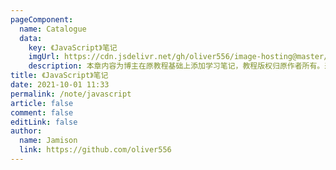 ```yaml
---
pageComponent:
  name: Catalogue
  data:
    key: 《JavaScript》笔记
    imgUrl: https://cdn.jsdelivr.net/gh/oliver556/image-hosting@master/20220225133159.38bse8qkhfu0.webp
    description: 本章内容为博主在原教程基础上添加学习笔记，教程版权归原作者所有。来源：<a href='https://wangdoc.com/javascript/' target='_blank'>JavaScript教程</a>
title: 《JavaScript》笔记
date: 2021-10-01 11:33
permalink: /note/javascript
article: false
comment: false
editLink: false
author:
  name: Jamison
  link: https://github.com/oliver556
---
```

